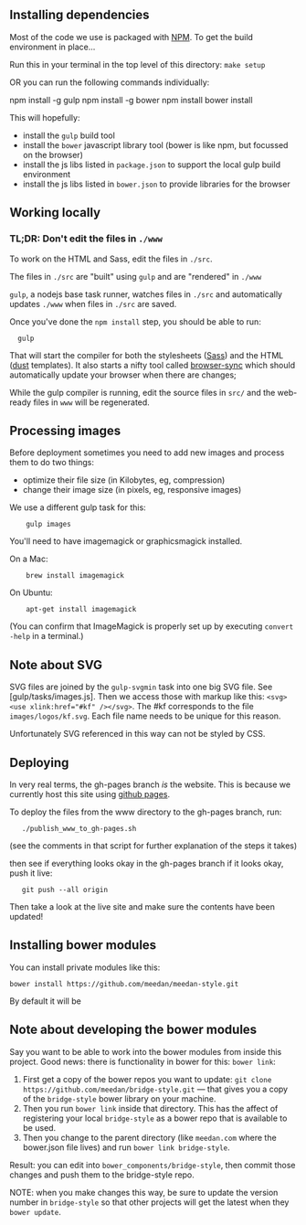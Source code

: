 ## Installing dependencies

Most of the code we use is packaged with [NPM](https://www.npmjs.com/ "npm"). To get the build environment in place...

Run this in your terminal in the top level of this directory: `make setup`

OR you can run the following commands individually:
                
  npm install -g gulp
  npm install -g bower
  npm install
  bower install

This will hopefully:

  * install the `gulp` build tool
  * install the `bower` javascript library tool (bower is like npm, but focussed on the browser)
  * install the js libs listed in `package.json` to support the local gulp build environment
  * install the js libs listed in `bower.json` to provide libraries for the browser

## Working locally

### TL;DR: Don't edit the files in `./www`

To work on the HTML and Sass, edit the files in `./src`.  

The files in `./src` are "built" using `gulp` and are "rendered" in `./www`

`gulp`, a nodejs base task runner, watches files in `./src` and automatically updates `./www` when files in `./src` are saved. 

Once you've done the `npm install` step, you should be able to run:

      gulp

That will start the compiler for both the stylesheets ([Sass](sass-lang.com/)) and the HTML ([dust](http://akdubya.github.io/dustjs/ "dust") templates).  It also starts a nifty tool called [browser-sync](http://www.browsersync.io/) which should automatically update your browser when there are changes;

While the gulp compiler is running, edit the source files in `src/` and the web-ready files in `www` will be regenerated.

## Processing images

Before deployment sometimes you need to add new images and process them to do two things: 

- optimize their file size (in Kilobytes, eg, compression)
- change their image size (in pixels, eg, responsive images)

We use a different gulp task for this: 

        gulp images

You'll need to have imagemagick or graphicsmagick installed. 

On a Mac:

        brew install imagemagick

On Ubuntu: 

        apt-get install imagemagick

(You can confirm that ImageMagick is properly set up by executing `convert -help` in a terminal.)

## Note about SVG

SVG files are joined by the `gulp-svgmin` task into one big SVG file. See [gulp/tasks/images.js]. Then we access those with markup like this: `<svg><use xlink:href="#kf" /></svg>`. The #kf corresponds to the file `images/logos/kf.svg`. Each file name needs to be unique for this reason.

Unfortunately SVG referenced in this way can not be styled by CSS.

## Deploying

In very real terms, the gh-pages branch *is* the website.  This is because we currently host this site using [github pages](https://pages.github.com/). 

To deploy the files from the www directory to the gh-pages branch, run:

```
   ./publish_www_to_gh-pages.sh
```

(see the comments in that script for further explanation of the steps it takes)

then see if everything looks okay in the gh-pages branch
if it looks okay, push it live:

```
   git push --all origin
```

Then take a look at the live site and make sure the contents have been updated!

## Installing bower modules

You can install private modules like this:

`bower install https://github.com/meedan/meedan-style.git`

By default it will be 

## Note about developing the bower modules

Say you want to be able to work into the bower modules from inside this project. Good news: there is functionality in bower for this: `bower link`: 

1. First get a copy of the bower repos you want to update: `git clone https://github.com/meedan/bridge-style.git` — that gives you a copy of the `bridge-style` bower library on your machine. 
2. Then you run `bower link` inside that directory. This has the affect of registering your local `bridge-style` as a bower repo that is available to be used.
3. Then you change to the parent directory (like `meedan.com` where the bower.json file lives) and run `bower link bridge-style`.

Result: you can edit into `bower_components/bridge-style`, then commit those changes and push them to the bridge-style repo. 

NOTE: when you make changes this way, be sure to update the version number in `bridge-style` so that other projects will get the latest when they `bower update`.